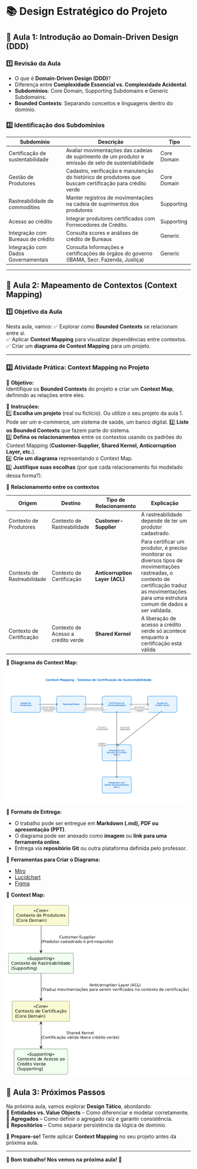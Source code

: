 # 📚 Design Estratégico do Projeto

## 📌 Aula 1: Introdução ao Domain-Driven Design (DDD)

### **1️⃣ Revisão da Aula**

- O que é **Domain-Driven Design (DDD)**?
- Diferença entre **Complexidade Essencial vs. Complexidade Acidental**.
- **Subdomínios**: Core Domain, Supporting Subdomains e Generic Subdomains.
- **Bounded Contexts**: Separando conceitos e linguagens dentro do domínio.

### **2️⃣ Identificação dos Subdomínios**

| **Subdomínio**                      | **Descrição**                                                                                            | **Tipo**    |
|-------------------------------------|----------------------------------------------------------------------------------------------------------|-------------|
| Certificação de sustentabilidade    | Avaliar movimentações das cadeias de suprimento de um produtor e emissão de selo de sustentabilidade     | Core Domain |
| Gestão de Produtores                | Cadastro, verificação e manutenção do histórico de produtores que buscam certificação para crédito verde | Core Domain |
| Rastreabilidade de commodities      | Manter registros de movimentações na cadeia de suprimentos dos produtores                                | Supporting  |
| Acesso ao crédito                   | Integrar produtores certificados com Fornecedores de Crédito.                                            | Supporting  |
| Integração com Bureaus de crédito   | Consulta scores e análises de crédito de Bureaus                                                         | Generic     |
| Integração com Dados Governamentais | Consulta Informações e certificações de órgãos do governo (IBAMA, Secr. Fazenda, Justiça)                | Generic     |

---

## 📌 Aula 2: Mapeamento de Contextos (Context Mapping)

### **1️⃣ Objetivo da Aula**

Nesta aula, vamos:
✅ Explorar como **Bounded Contexts** se relacionam entre si.  
✅ Aplicar **Context Mapping** para visualizar dependências entre contextos.  
✅ Criar um **diagrama de Context Mapping** para um projeto.

---

### **2️⃣ Atividade Prática: Context Mapping no Projeto**

📌 **Objetivo:**  
Identifique os **Bounded Contexts** do projeto e criar um **Context Map**, definindo as relações entre eles.

📌 **Instruções:**  
1️⃣ **Escolha um projeto** (real ou fictício). Ou utilize o seu projeto da aula 1. Pode ser um e-commerce, um sistema de
saúde, um banco digital.
2️⃣ **Liste os Bounded Contexts** que fazem parte do sistema.  
3️⃣ **Defina os relacionamentos** entre os contextos usando os padrões do Context Mapping (**Customer-Supplier, Shared
Kernel, Anticorruption Layer, etc.**).  
4️⃣ **Crie um diagrama** representando o Context Map.  
5️⃣ **Justifique suas escolhas** (por que cada relacionamento foi modelado dessa forma?).

📌 **Relacionamento entre os contextos**

| **Origem**                  | **Destino**                        | **Tipo de Relacionamento**     | **Explicação**                                                                                                                                                                                       |
|-----------------------------|------------------------------------|--------------------------------|------------------------------------------------------------------------------------------------------------------------------------------------------------------------------------------------------|
| Contexto de Produtores      | Contexto de Rastreabilidade        | **Customer-Supplier**          | A rastreabilidade depende de ter um produtor cadastrado.                                                                                                                                             |
| Contexto de Rastreabilidade | Contexto de Certificação           | **Anticorruption Layer (ACL)** | Para certificar um produtor, é preciso monitorar os diversos tipos de movimentações rastreadas, o contexto de certificação traduz as movimentações para uma estrutura comum de dados a ser validada. |
| Contexto de Certificação    | Contexto de Acesso a crédito verde | **Shared Kernel**              | A liberação de acesso a crédito verde só acontece enquanto a certificação está válida                                                                                                                |

📌 **Diagrama do Context Map:**

![Context Map](./docs/diagrams/context-map.png)

📌 **Formato de Entrega:**

- O trabalho pode ser entregue em **Markdown (.md), PDF ou apresentação (PPT)**.
- O diagrama pode ser anexado como **imagem** ou **link para uma ferramenta online**.
- Entrega via **repositório Git** ou outra plataforma definida pelo professor.

📌 **Ferramentas para Criar o Diagrama:**

- [Miro](https://miro.com/)
- [Lucidchart](https://www.lucidchart.com/)
- [Figma](https://www.figma.com/)

📌 **Context Map:**

![Context Map](./context_map.png)

## 📌 Aula 3: Próximos Passos

Na próxima aula, vamos explorar **Design Tático**, abordando:  
🔹 **Entidades vs. Value Objects** – Como diferenciar e modelar corretamente.  
🔹 **Agregados** – Como definir o agregado raiz e garantir consistência.  
🔹 **Repositórios** – Como separar persistência da lógica de domínio.

📌 **Prepare-se!** Tente aplicar **Context Mapping** no seu projeto antes da próxima aula.

---

**📢 Bom trabalho! Nos vemos na próxima aula! 🚀**

